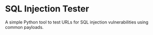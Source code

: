 # SQL Injection Tester

A simple Python tool to test URLs for SQL injection vulnerabilities using common payloads.
